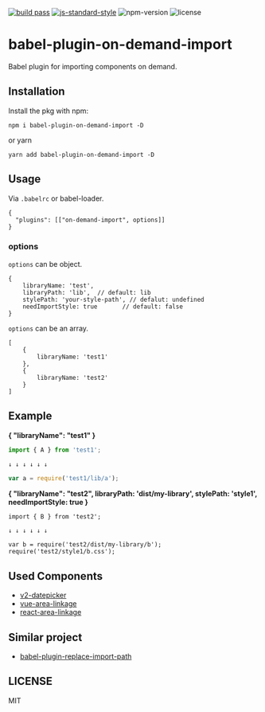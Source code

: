 [![build pass](https://api.travis-ci.org/dwqs/babel-plugin-on-demand-import.svg?branch=master)](https://travis-ci.org/dwqs/babel-plugin-on-demand-import?branch=master) [![js-standard-style](https://img.shields.io/badge/code%20style-standard-brightgreen.svg)](http://standardjs.com) ![npm-version](https://img.shields.io/npm/v/babel-plugin-on-demand-import.svg) ![license](https://img.shields.io/npm/l/babel-plugin-on-demand-import.svg)
# babel-plugin-on-demand-import
Babel plugin for importing components on demand.

## Installation
Install the pkg with npm:

```
npm i babel-plugin-on-demand-import -D
```

or yarn

```
yarn add babel-plugin-on-demand-import -D
```

## Usage

Via `.babelrc` or babel-loader.

```
{
  "plugins": [["on-demand-import", options]]
}
```

### options

`options` can be object.

```
{
    libraryName: 'test',
    libraryPath: 'lib',  // default: lib
    stylePath: 'your-style-path', // defalut: undefined
    needImportStyle: true       // default: false
}
```

`options` can be an array.

```
[
    {
        libraryName: 'test1'
    },
    {
        libraryName: 'test2'
    }
]
```

## Example

**{ "libraryName": "test1" }**

```js
import { A } from 'test1';

↓ ↓ ↓ ↓ ↓ ↓

var a = require('test1/lib/a');
```

**{ "libraryName": "test2", libraryPath: 'dist/my-library', stylePath: 'style1', needImportStyle: true }**

```
import { B } from 'test2';

↓ ↓ ↓ ↓ ↓ ↓

var b = require('test2/dist/my-library/b');
require('test2/style1/b.css');
```

## Used Components
* [v2-datepicker](https://github.com/dwqs/v2-datepicker/)
* [vue-area-linkage](https://github.com/dwqs/vue-area-linkage)
* [react-area-linkage](https://github.com/dwqs/react-area-linkage)

## Similar project
* [babel-plugin-replace-import-path](https://github.com/fmfe/babel-plugin-replace-import-path)

## LICENSE
MIT
